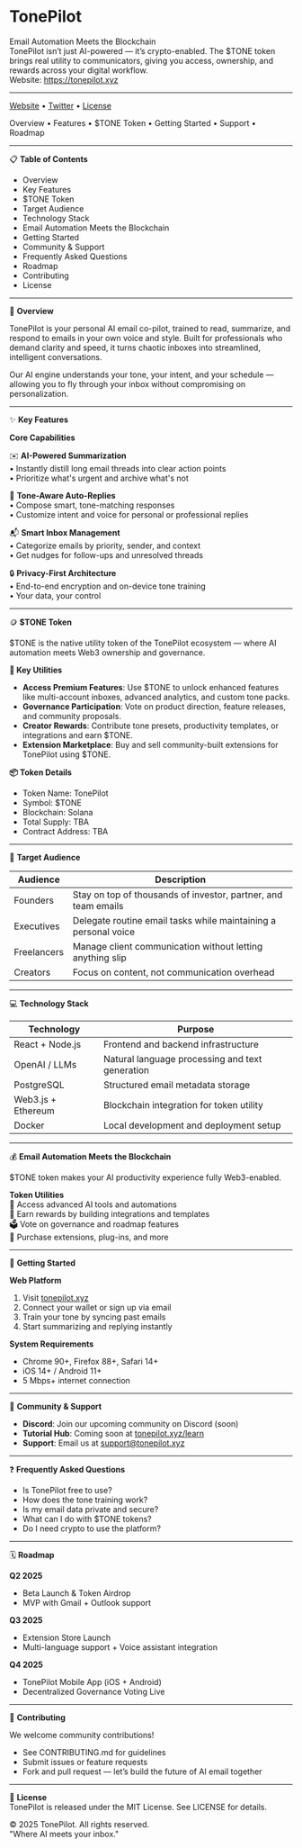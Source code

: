 
# TonePilot

Email Automation Meets the Blockchain  
TonePilot isn’t just AI-powered — it’s crypto-enabled. The $TONE token brings real utility to communicators, giving you access, ownership, and rewards across your digital workflow.  
Website: https://tonepilot.xyz

---

[Website](https://tonepilot.xyz) • [Twitter](https://x.com/TonePilotAI) • [License](./LICENSE)

Overview • Features • $TONE Token • Getting Started • Support • Roadmap

---

📋 **Table of Contents**  
- Overview  
- Key Features  
- $TONE Token  
- Target Audience  
- Technology Stack  
- Email Automation Meets the Blockchain  
- Getting Started  
- Community & Support  
- Frequently Asked Questions  
- Roadmap  
- Contributing  
- License  

---

🔮 **Overview**

TonePilot is your personal AI email co-pilot, trained to read, summarize, and respond to emails in your own voice and style. Built for professionals who demand clarity and speed, it turns chaotic inboxes into streamlined, intelligent conversations.

Our AI engine understands your tone, your intent, and your schedule — allowing you to fly through your inbox without compromising on personalization.

---

✨ **Key Features**

**Core Capabilities**

✉️ **AI-Powered Summarization**  
• Instantly distill long email threads into clear action points  
• Prioritize what's urgent and archive what's not  

🧠 **Tone-Aware Auto-Replies**  
• Compose smart, tone-matching responses  
• Customize intent and voice for personal or professional replies  

📬 **Smart Inbox Management**  
• Categorize emails by priority, sender, and context  
• Get nudges for follow-ups and unresolved threads  

🔒 **Privacy-First Architecture**  
• End-to-end encryption and on-device tone training  
• Your data, your control  

---

🪙 **$TONE Token**

$TONE is the native utility token of the TonePilot ecosystem — where AI automation meets Web3 ownership and governance.

**🔧 Key Utilities**
- **Access Premium Features**: Use $TONE to unlock enhanced features like multi-account inboxes, advanced analytics, and custom tone packs.  
- **Governance Participation**: Vote on product direction, feature releases, and community proposals.  
- **Creator Rewards**: Contribute tone presets, productivity templates, or integrations and earn $TONE.  
- **Extension Marketplace**: Buy and sell community-built extensions for TonePilot using $TONE.

**📦 Token Details**
- Token Name: TonePilot  
- Symbol: $TONE  
- Blockchain: Solana 
- Total Supply: TBA  
- Contract Address: TBA  

---

🎯 **Target Audience**

| Audience           | Description |
|--------------------|-------------|
| Founders           | Stay on top of thousands of investor, partner, and team emails |
| Executives         | Delegate routine email tasks while maintaining a personal voice |
| Freelancers        | Manage client communication without letting anything slip |
| Creators           | Focus on content, not communication overhead |

---

💻 **Technology Stack**

| Technology             | Purpose |
|------------------------|---------|
| React + Node.js        | Frontend and backend infrastructure |
| OpenAI / LLMs          | Natural language processing and text generation |
| PostgreSQL             | Structured email metadata storage |
| Web3.js + Ethereum     | Blockchain integration for token utility |
| Docker                 | Local development and deployment setup |

---

💰 **Email Automation Meets the Blockchain**

$TONE token makes your AI productivity experience fully Web3-enabled.  

**Token Utilities**  
🔑 Access advanced AI tools and automations  
💸 Earn rewards by building integrations and templates  
🗳️ Vote on governance and roadmap features  
🔗 Purchase extensions, plug-ins, and more

---

🚀 **Getting Started**

**Web Platform**  
1. Visit [tonepilot.xyz](https://tonepilot.xyz)  
2. Connect your wallet or sign up via email  
3. Train your tone by syncing past emails  
4. Start summarizing and replying instantly  

**System Requirements**  
- Chrome 90+, Firefox 88+, Safari 14+  
- iOS 14+ / Android 11+  
- 5 Mbps+ internet connection  

---

👥 **Community & Support**

- **Discord**: Join our upcoming community on Discord (soon)
- **Tutorial Hub**: Coming soon at [tonepilot.xyz/learn](https://tonepilot.xyz/learn)  
- **Support**: Email us at support@tonepilot.xyz  

---

❓ **Frequently Asked Questions**

- Is TonePilot free to use?  
- How does the tone training work?  
- Is my email data private and secure?  
- What can I do with $TONE tokens?  
- Do I need crypto to use the platform?  

---

🗓️ **Roadmap**

**Q2 2025**  
- Beta Launch & Token Airdrop  
- MVP with Gmail + Outlook support  

**Q3 2025**  
- Extension Store Launch  
- Multi-language support + Voice assistant integration  

**Q4 2025**  
- TonePilot Mobile App (iOS + Android)  
- Decentralized Governance Voting Live  

---

🤝 **Contributing**

We welcome community contributions!  
- See CONTRIBUTING.md for guidelines  
- Submit issues or feature requests  
- Fork and pull request — let’s build the future of AI email together

---

📄 **License**  
TonePilot is released under the MIT License. See LICENSE for details.

© 2025 TonePilot. All rights reserved.  
"Where AI meets your inbox."  
